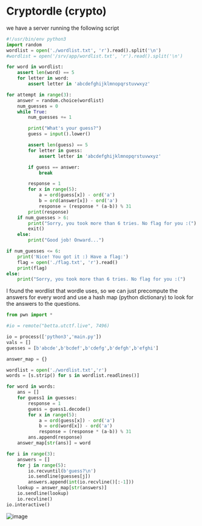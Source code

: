 # Cryptordle (crypto)  

we have a server running the following script
```python
#!/usr/bin/env python3
import random
wordlist = open('./wordlist.txt', 'r').read().split('\n')
#wordlist = open('/srv/app/wordlist.txt', 'r').read().split('\n')

for word in wordlist:
    assert len(word) == 5
    for letter in word:
        assert letter in 'abcdefghijklmnopqrstuvwxyz'

for attempt in range(3):
    answer = random.choice(wordlist)
    num_guesses = 0
    while True:
        num_guesses += 1

        print("What's your guess?")
        guess = input().lower()

        assert len(guess) == 5
        for letter in guess:
            assert letter in 'abcdefghijklmnopqrstuvwxyz'

        if guess == answer:
            break

        response = 1
        for x in range(5):
            a = ord(guess[x]) - ord('a')
            b = ord(answer[x]) - ord('a')
            response = (response * (a-b)) % 31
        print(response)
    if num_guesses > 6:
        print("Sorry, you took more than 6 tries. No flag for you :(")
        exit()
    else:
        print("Good job! Onward...")

if num_guesses <= 6:
    print('Nice! You got it :) Have a flag:')
    flag = open('./flag.txt', 'r').read()
    print(flag)
else:
    print("Sorry, you took more than 6 tries. No flag for you :(")
```

I found the wordlist that wordle uses, so we can just precompute the answers for every word and use a hash map (python dictionary) to look for the answers to the questions.  

```python
from pwn import *

#io = remote("betta.utctf.live", 7496)

io = process(['python3','main.py'])
vals = []
guesses = [b'abcde',b'bcdef',b'cdefg',b'defgh',b'efghi']

answer_map = {}

wordlist = open('./wordlist.txt','r')
words = [s.strip() for s in wordlist.readlines()]

for word in words:
    ans = []
    for guess1 in guesses:
        response = 1
        guess = guess1.decode()
        for x in range(5):
            a = ord(guess[x]) - ord('a')
            b = ord(word[x]) - ord('a')
            response = (response * (a-b)) % 31
        ans.append(response)
    answer_map[str(ans)] = word

for i in range(3):
    answers = []
    for j in range(5):
        io.recvuntil(b'guess?\n')
        io.sendline(guesses[j])
        answers.append(int(io.recvline()[:-1]))
    lookup = answer_map[str(answers)]
    io.sendline(lookup)
    io.recvline()
io.interactive()
```
![image](https://github.com/AndreQuimper/Writeups/assets/96965806/3bb09373-d980-42e3-890d-2ba09484f303)  



